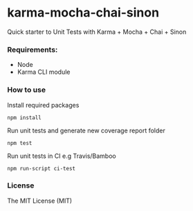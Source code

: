 # karma-mocha-chai-sinon

Quick starter to Unit Tests with Karma + Mocha + Chai + Sinon

### Requirements:

- Node
- Karma CLI module

### How to use

Install required packages

`npm install`

Run unit tests and generate new coverage report folder

`npm test`

Run unit tests in CI e.g Travis/Bamboo

`npm run-script ci-test`

### License

The MIT License (MIT)
